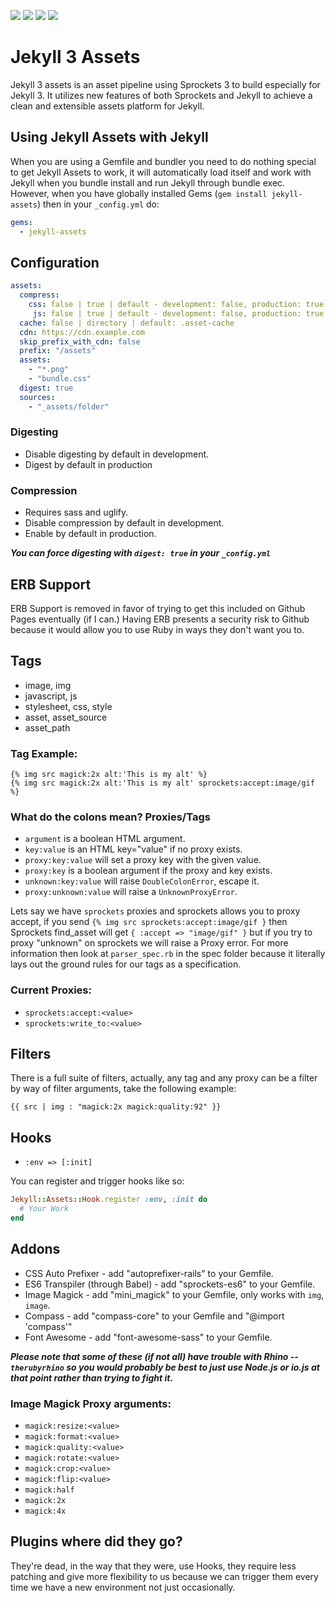 [![](https://travis-ci.org/jekyll/jekyll-assets.png?branch=master)][travis]
[![](https://coveralls.io/repos/jekyll/jekyll-assets/badge.png?branch=master)][coveralls]
[![](https://codeclimate.com/github/jekyll/jekyll-assets/badges/gpa.svg)][code-climate] [![](https://gemnasium.com/jekyll/jekyll-assets.svg)][gemnasium]

[gemnasium]: https://gemnasium.com/jekyll/jekyll-assets
[code-climate]: https://codeclimate.com/github/jekyll/jekyll-assets
[coveralls]: https://coveralls.io/r/jekyll/jekyll-assets
[travis]: https://travis-ci.org/jekyll/jekyll-assets

# Jekyll 3 Assets

Jekyll 3 assets is an asset pipeline using Sprockets 3 to build especially
for Jekyll 3.  It utilizes new features of both Sprockets and Jekyll to achieve
a clean and extensible assets platform for Jekyll.

## Using Jekyll Assets with Jekyll

When you are using a Gemfile and bundler you need to do nothing special to get
Jekyll Assets to work, it will automatically load itself and work with Jekyll
when you bundle install and run Jekyll through bundle exec. However, when you
have globally installed Gems (`gem install jekyll-assets`) then in your
`_config.yml` do:

```yaml
gems:
  - jekyll-assets
```

## Configuration

```yaml
assets:
  compress:
    css: false | true | default - development: false, production: true
     js: false | true | default - development: false, production: true
  cache: false | directory | default: .asset-cache
  cdn: https://cdn.example.com
  skip_prefix_with_cdn: false
  prefix: "/assets"
  assets:
    - "*.png"
    - "bundle.css"
  digest: true
  sources:
    - "_assets/folder"
```

### Digesting

* Disable digesting by default in development.
* Digest by default in production

### Compression

* Requires sass and uglify.
* Disable compression by default in development.
* Enable by default in production.

***You can force digesting with `digest: true` in your `_config.yml`***

## ERB Support

ERB Support is removed in favor of trying to get this included on Github Pages
eventually (if I can.) Having ERB presents a security risk to Github because it
would allow you to use Ruby in ways they don't want you to.

## Tags

* image, img
* javascript, js
* stylesheet, css, style
* asset, asset_source
* asset_path

### Tag Example:

```liquid
{% img src magick:2x alt:'This is my alt' %}
{% img src magick:2x alt:'This is my alt' sprockets:accept:image/gif %}
```

### What do the colons mean? Proxies/Tags

* `argument` is a boolean HTML argument.
* `key:value` is an HTML key="value" if no proxy exists.
* `proxy:key:value` will set a proxy key with the given value.
* `proxy:key` is a boolean argument if the proxy and key exists.
* `unknown:key:value` will raise `DoubleColonError`, escape it.
* `proxy:unknown:value` will raise a `UnknownProxyError`.

Lets say we have `sprockets` proxies and sprockets allows you to proxy accept,
if you send `{% img src sprockets:accept:image/gif }` then Sprockets find_asset
will get `{ :accept => "image/gif" }` but if you try to proxy "unknown" on
sprockets we will raise a Proxy error.  For more information then look at
`parser_spec.rb` in the spec folder because it literally lays out the ground
rules for our tags as a specification.

### Current Proxies:

* `sprockets:accept:<value>`
* `sprockets:write_to:<value>`

## Filters

There is a full suite of filters, actually, any tag and any proxy can be a
filter by way of filter arguments, take the following example:

```liquid
{{ src | img : "magick:2x magick:quality:92" }}
```

## Hooks

* `:env => [:init]`

You can register and trigger hooks like so:

```ruby
Jekyll::Assets::Hook.register :env, :init do
  # Your Work
end
```

## Addons

* CSS Auto Prefixer - add "autoprefixer-rails" to your Gemfile.
* ES6 Transpiler (through Babel) - add "sprockets-es6" to your Gemfile.
* Image Magick - add "mini_magick"  to your Gemfile, only works with `img`, `image`.
* Compass - add "compass-core" to your Gemfile and "@import 'compass'"
* Font Awesome - add "font-awesome-sass" to your Gemfile.

***Please note that some of these (if not all) have trouble with Rhino --
`therubyrhino` so you would probably be best to just use Node.js or io.js at
that point rather than trying to fight it.***

### Image Magick Proxy arguments:

* `magick:resize:<value>`
* `magick:format:<value>`
* `magick:quality:<value>`
* `magick:rotate:<value>`
* `magick:crop:<value>`
* `magick:flip:<value>`
* `magick:half`
* `magick:2x`
* `magick:4x`

## Plugins where did they go?

They're dead, in the way that they were, use Hooks, they require less
patching and give more flexibility to us because we can trigger them every
time we have a new environment not just occasionally.
